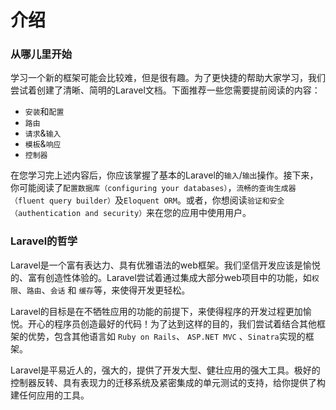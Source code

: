 # 介绍
### 从哪儿里开始
学习一个新的框架可能会比较难，但是很有趣。为了更快捷的帮助大家学习，我们尝试着创建了清晰、简明的Laravel文档。下面推荐一些您需要提前阅读的内容：
* `安装`和`配置`
* `路由`
* `请求`&`输入`
* `模板`&`响应`
* `控制器`

在您学习完上述内容后，你应该掌握了基本的Laravel的`输入`/`输出`操作。接下来，你可能阅读了`配置数据库（configuring your databases）`，`流畅的查询生成器（fluent query builder）`及`Eloquent ORM`。或者，你想阅读`验证和安全（authentication and security）`来在您的应用中使用用户。

### Laravel的哲学
Laravel是一个富有表达力、具有优雅语法的web框架。我们坚信开发应该是愉悦的、富有创造性体验的。Laravel尝试着通过集成大部分web项目中的功能，如`权限`、`路由`、`会话` 和 `缓存`等，来使得开发更轻松。

Laravel的目标是在不牺牲应用的功能的前提下，来使得程序的开发过程更加愉悦。开心的程序员创造最好的代码！为了达到这样的目的，我们尝试着结合其他框架的优势，包含其他语言如 `Ruby on Rails`、 `ASP.NET MVC` 、`Sinatra`实现的框架。

Laravel是平易近人的，强大的，提供了开发大型、健壮应用的强大工具。极好的控制器反转、具有表现力的迁移系统及紧密集成的单元测试的支持，给你提供了构建任何应用的工具。

